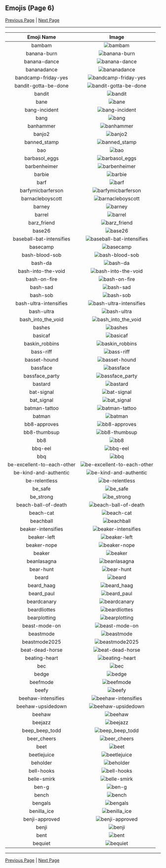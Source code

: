 
## Emojis (Page 6)

[Previous Page](/docs/rc/page-a-0005.md)
  | [Next Page](/docs/rc/page-b-0007.md)

<hr />

|Emoji Name|Image|
| :-: | :-: |
|bambam| ![bambam](/emojis/rc/bambam.png)|
|banana-burn| ![banana-burn](/emojis/rc/banana-burn.gif)|
|banana-dance| ![banana-dance](/emojis/rc/banana-dance.gif)|
|bananadance| ![bananadance](/emojis/rc/bananadance.gif)|
|bandcamp-friday-yes| ![bandcamp-friday-yes](/emojis/rc/bandcamp-friday-yes.gif)|
|bandit-gotta-be-done| ![bandit-gotta-be-done](/emojis/rc/bandit-gotta-be-done.png)|
|bandit| ![bandit](/emojis/rc/bandit.gif)|
|bane| ![bane](/emojis/rc/bane.png)|
|bang-incident| ![bang-incident](/emojis/rc/bang-incident.png)|
|bang| ![bang](/emojis/rc/bang.png)|
|banhammer| ![banhammer](/emojis/rc/banhammer.png)|
|banjo2| ![banjo2](/emojis/rc/banjo2.png)|
|banned_stamp| ![banned_stamp](/emojis/rc/banned_stamp.png)|
|bao| ![bao](/emojis/rc/bao.jpg)|
|barbasol_eggs| ![barbasol_eggs](/emojis/rc/barbasol_eggs.png)|
|barbenheimer| ![barbenheimer](/emojis/rc/barbenheimer.png)|
|barbie| ![barbie](/emojis/rc/barbie.png)|
|barf| ![barf](/emojis/rc/barf.png)|
|barfymicbarferson| ![barfymicbarferson](/emojis/rc/barfymicbarferson.png)|
|barnacleboyscott| ![barnacleboyscott](/emojis/rc/barnacleboyscott.jpg)|
|barney| ![barney](/emojis/rc/barney.jpg)|
|barrel| ![barrel](/emojis/rc/barrel.jpg)|
|barz_friend| ![barz_friend](/emojis/rc/barz_friend.jpg)|
|base26| ![base26](/emojis/rc/base26.gif)|
|baseball-bat-intensifies| ![baseball-bat-intensifies](/emojis/rc/baseball-bat-intensifies.gif)|
|basecamp| ![basecamp](/emojis/rc/basecamp.png)|
|bash-blood-sob| ![bash-blood-sob](/emojis/rc/bash-blood-sob.png)|
|bash-da| ![bash-da](/emojis/rc/bash-da.png)|
|bash-into-the-void| ![bash-into-the-void](/emojis/rc/bash-into-the-void.gif)|
|bash-on-fire| ![bash-on-fire](/emojis/rc/bash-on-fire.gif)|
|bash-sad| ![bash-sad](/emojis/rc/bash-sad.png)|
|bash-sob| ![bash-sob](/emojis/rc/bash-sob.png)|
|bash-ultra-intensifies| ![bash-ultra-intensifies](/emojis/rc/bash-ultra-intensifies.gif)|
|bash-ultra| ![bash-ultra](/emojis/rc/bash-ultra.png)|
|bash_into_the_void| ![bash_into_the_void](/emojis/rc/bash_into_the_void.gif)|
|bashes| ![bashes](/emojis/rc/bashes.gif)|
|basicaf| ![basicaf](/emojis/rc/basicaf.png)|
|baskin_robbins| ![baskin_robbins](/emojis/rc/baskin_robbins.png)|
|bass-riff| ![bass-riff](/emojis/rc/bass-riff.jpg)|
|basset-hound| ![basset-hound](/emojis/rc/basset-hound.png)|
|bassface| ![bassface](/emojis/rc/bassface.png)|
|bassface_party| ![bassface_party](/emojis/rc/bassface_party.gif)|
|bastard| ![bastard](/emojis/rc/bastard.png)|
|bat-signal| ![bat-signal](/emojis/rc/bat-signal.png)|
|bat_signal| ![bat_signal](/emojis/rc/bat_signal.gif)|
|batman-tattoo| ![batman-tattoo](/emojis/rc/batman-tattoo.png)|
|batman| ![batman](/emojis/rc/batman.gif)|
|bb8-approves| ![bb8-approves](/emojis/rc/bb8-approves.png)|
|bb8-thumbsup| ![bb8-thumbsup](/emojis/rc/bb8-thumbsup.png)|
|bb8| ![bb8](/emojis/rc/bb8.png)|
|bbq-eel| ![bbq-eel](/emojis/rc/bbq-eel.png)|
|bbq| ![bbq](/emojis/rc/bbq.gif)|
|be-excellent-to-each-other| ![be-excellent-to-each-other](/emojis/rc/be-excellent-to-each-other.jpg)|
|be-kind-and-authentic| ![be-kind-and-authentic](/emojis/rc/be-kind-and-authentic.png)|
|be-relentless| ![be-relentless](/emojis/rc/be-relentless.png)|
|be_safe| ![be_safe](/emojis/rc/be_safe.png)|
|be_strong| ![be_strong](/emojis/rc/be_strong.png)|
|beach-ball-of-death| ![beach-ball-of-death](/emojis/rc/beach-ball-of-death.gif)|
|beach-cat| ![beach-cat](/emojis/rc/beach-cat.jpg)|
|beachball| ![beachball](/emojis/rc/beachball.gif)|
|beaker-intensifies| ![beaker-intensifies](/emojis/rc/beaker-intensifies.gif)|
|beaker-left| ![beaker-left](/emojis/rc/beaker-left.png)|
|beaker-nope| ![beaker-nope](/emojis/rc/beaker-nope.gif)|
|beaker| ![beaker](/emojis/rc/beaker.png)|
|beanlasagna| ![beanlasagna](/emojis/rc/beanlasagna.png)|
|bear-hunt| ![bear-hunt](/emojis/rc/bear-hunt.png)|
|beard| ![beard](/emojis/rc/beard.png)|
|beard_haag| ![beard_haag](/emojis/rc/beard_haag.png)|
|beard_paul| ![beard_paul](/emojis/rc/beard_paul.png)|
|beardcanary| ![beardcanary](/emojis/rc/beardcanary.png)|
|beardliottes| ![beardliottes](/emojis/rc/beardliottes.png)|
|bearplotting| ![bearplotting](/emojis/rc/bearplotting.gif)|
|beast-mode-on| ![beast-mode-on](/emojis/rc/beast-mode-on.jpg)|
|beastmode| ![beastmode](/emojis/rc/beastmode.png)|
|beastmode2025| ![beastmode2025](/emojis/rc/beastmode2025.png)|
|beat-dead-horse| ![beat-dead-horse](/emojis/rc/beat-dead-horse.gif)|
|beating-heart| ![beating-heart](/emojis/rc/beating-heart.gif)|
|bec| ![bec](/emojis/rc/bec.png)|
|bedge| ![bedge](/emojis/rc/bedge.png)|
|beefmode| ![beefmode](/emojis/rc/beefmode.png)|
|beefy| ![beefy](/emojis/rc/beefy.png)|
|beehaw-intensifies| ![beehaw-intensifies](/emojis/rc/beehaw-intensifies.gif)|
|beehaw-upsidedown| ![beehaw-upsidedown](/emojis/rc/beehaw-upsidedown.png)|
|beehaw| ![beehaw](/emojis/rc/beehaw.png)|
|beejazz| ![beejazz](/emojis/rc/beejazz.png)|
|beep_beep_todd| ![beep_beep_todd](/emojis/rc/beep_beep_todd.jpg)|
|beer_cheers| ![beer_cheers](/emojis/rc/beer_cheers.gif)|
|beet| ![beet](/emojis/rc/beet.png)|
|beetlejuice| ![beetlejuice](/emojis/rc/beetlejuice.png)|
|beholder| ![beholder](/emojis/rc/beholder.png)|
|bell-hooks| ![bell-hooks](/emojis/rc/bell-hooks.png)|
|belle-smirk| ![belle-smirk](/emojis/rc/belle-smirk.gif)|
|ben-g| ![ben-g](/emojis/rc/ben-g.png)|
|bench| ![bench](/emojis/rc/bench.png)|
|bengals| ![bengals](/emojis/rc/bengals.png)|
|benilla_ice| ![benilla_ice](/emojis/rc/benilla_ice.png)|
|benji-approved| ![benji-approved](/emojis/rc/benji-approved.png)|
|benji| ![benji](/emojis/rc/benji.png)|
|bent| ![bent](/emojis/rc/bent.png)|
|bequiet| ![bequiet](/emojis/rc/bequiet.gif)|

<hr/>

[Previous Page](/docs/rc/page-a-0005.md)
  | [Next Page](/docs/rc/page-b-0007.md)
